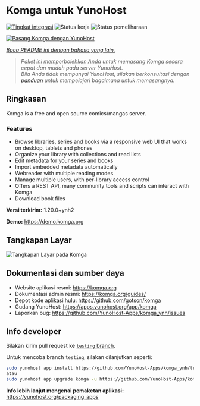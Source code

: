 <!--
N.B.: README ini dibuat secara otomatis oleh <https://github.com/YunoHost/apps/tree/master/tools/readme_generator>
Ini TIDAK boleh diedit dengan tangan.
-->

# Komga untuk YunoHost

[![Tingkat integrasi](https://apps.yunohost.org/badge/integration/komga)](https://ci-apps.yunohost.org/ci/apps/komga/)
![Status kerja](https://apps.yunohost.org/badge/state/komga)
![Status pemeliharaan](https://apps.yunohost.org/badge/maintained/komga)

[![Pasang Komga dengan YunoHost](https://install-app.yunohost.org/install-with-yunohost.svg)](https://install-app.yunohost.org/?app=komga)

*[Baca README ini dengan bahasa yang lain.](./ALL_README.md)*

> *Paket ini memperbolehkan Anda untuk memasang Komga secara cepat dan mudah pada server YunoHost.*  
> *Bila Anda tidak mempunyai YunoHost, silakan berkonsultasi dengan [panduan](https://yunohost.org/install) untuk mempelajari bagaimana untuk memasangnya.*

## Ringkasan

Komga is a free and open source comics/mangas server.

### Features

- Browse libraries, series and books via a responsive web UI that works on desktop, tablets and phones
- Organize your library with collections and read lists
- Edit metadata for your series and books
- Import embedded metadata automatically
- Webreader with multiple reading modes
- Manage multiple users, with per-library access control
- Offers a REST API, many community tools and scripts can interact with Komga
- Download book files


**Versi terkirim:** 1.20.0~ynh2

**Demo:** <https://demo.komga.org>

## Tangkapan Layar

![Tangkapan Layar pada Komga](./doc/screenshots/home.png)

## Dokumentasi dan sumber daya

- Website aplikasi resmi: <https://komga.org>
- Dokumentasi admin resmi: <https://komga.org/guides/>
- Depot kode aplikasi hulu: <https://github.com/gotson/komga>
- Gudang YunoHost: <https://apps.yunohost.org/app/komga>
- Laporkan bug: <https://github.com/YunoHost-Apps/komga_ynh/issues>

## Info developer

Silakan kirim pull request ke [`testing` branch](https://github.com/YunoHost-Apps/komga_ynh/tree/testing).

Untuk mencoba branch `testing`, silakan dilanjutkan seperti:

```bash
sudo yunohost app install https://github.com/YunoHost-Apps/komga_ynh/tree/testing --debug
atau
sudo yunohost app upgrade komga -u https://github.com/YunoHost-Apps/komga_ynh/tree/testing --debug
```

**Info lebih lanjut mengenai pemaketan aplikasi:** <https://yunohost.org/packaging_apps>
